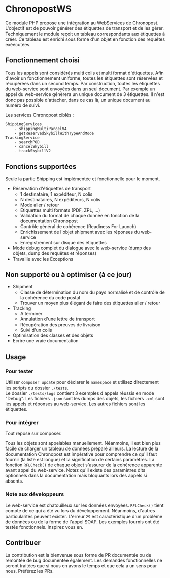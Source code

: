 # ChronopostWS

Ce module PHP propose une intégration au WebServices de Chronopost. L'objectif est de pouvoir générer des étiquettes de transport et de les gérer.  
Techniquement le module reçoit un tableau correspondants aux étiquettes à créer. Ce tableau est enrichi sous forme d'un objet en fonction des requêtes exéécutées.

## Fonctionnement choisi
Tous les appels sont considérés multi colis et multi format d'étiquettes. Afin d'avoir un fonctionnement uniforme, toutes les étiquettes sont réservées et récupérées dans un second temps. Par construction, toutes les étiquettes du web-service sont envoyées dans un seul document. Par exemple un appel du web-service génèrera un unique document de 3 étiquettes. Il n'est donc pas possible d'attacher, dans ce cas là, un unique document au numéro de suivi.

Les services Chronopost ciblés :
````
ShippingServices
    - shippingMultiParcelV4
	- getReservedSkybillWithTypeAndMode
TrackingService
	- searchPOD
	- cancelSkybill
	- trackSkybillV2
````

## Fonctions supportées

Seule la partie Shipping est implémentée et fonctionnelle pour le moment.

- Réservation d'étiquettes de transport
    - 1 destinataire, 1 expéditeur, N colis
    - N destinataires, N expéditeurs, N colis
    - Mode aller / retour
    - Etiquettes multi formats (PDF, ZPL, ...)
    - Validation du format de chaque donnée en fonction de la documentation Chronopost
    - Contrôle général de cohérence (Readiness For Launch)
    - Enrichissement de l'objet shipment avec les réponses du web-service
	- Enregistrement sur disque des étiquettes
- Mode debug complet du dialogue avec le web-service (dump des objets, dump des requêtes et réponses)
- Travaille avec les Exceptions



## Non supporté ou à optimiser (à ce jour)
- Shipment
    - Classe de détermination du nom du pays normalisé et de contrôle de la cohérence du code postal
    - Trouver un moyen plus élégant de faire des étiquettes aller / retour
- Tracking
    - A terminer
    - Annulation d'une lettre de transport
    - Récupération des preuves de livraison
    - Suivi d'un colis
- Optimisation des classes et des objets
- Ecrire une vraie documentation

## Usage

### Pour tester
Utiliser `composer update` pour déclarer le `namespace` et utilisez directement les scripts du dossier `./tests`.  
Le dossier `./tests/logs` contient 3 exemples d'appels réussis en mode "Debug". Les fichiers `.json` sont les dumps des objets, les fichiers `.xml` sont les appels et réponses au web-service. Les autres fichiers sont les étiquettes.

### Pour intégrer
Tout repose sur composer.

Tous les objets sont appelables manuellement. Néanmoins, il est bien plus facile de charger un tableau de données préparé ailleurs. La lecture de la documentation Chronopost est impérative pour comprendre ce qu'il faut fournir (la liste est longue) et la signification de certains paramètres. La fonction `RFLCheck()` de chaque object s'assurer de la cohérence apparente avant appel du web-service. Notez qu'il existe des paramètres dits optionnels dans la documentation mais bloquants lors des appels si absents.

### Note aux développeurs
Le web-service est chatouilleux sur les données envoyées. `RFLCheck()` tient compte de ce qui a été vu lors du développement. Néanmoins, d'autres particularités peuvent exister. L'erreur `29` est caractéristique d'un problème de données ou de la forme de l'appel SOAP. Les exemples fournis ont été testés fonctionnels. Inspirez vous en.

## Contribuer
La contribution est la bienvenue sous forme de PR documentée ou de remontée de bug documentée également. Les demandes fonctionnelles ne seront traitées que si nous en avons le temps et que cela a un sens pour nous. Préférez les PRs.